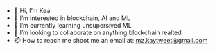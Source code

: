 - 👋 Hi, I’m Kea
- 👀 I’m interested in blockchain, AI and ML
- 🌱 I’m currently learning unsupersived ML
- 💞️ I’m looking to collaborate on anything blockchain realted
- 📫 How to reach me shoot me an email at: mz.kaytweet@gmail.com

<!---
Kay27680/Kay27680 is a ✨ special ✨ repository because its `README.md` (this file) appears on your GitHub profile.
You can click the Preview link to take a look at your changes.
--->
